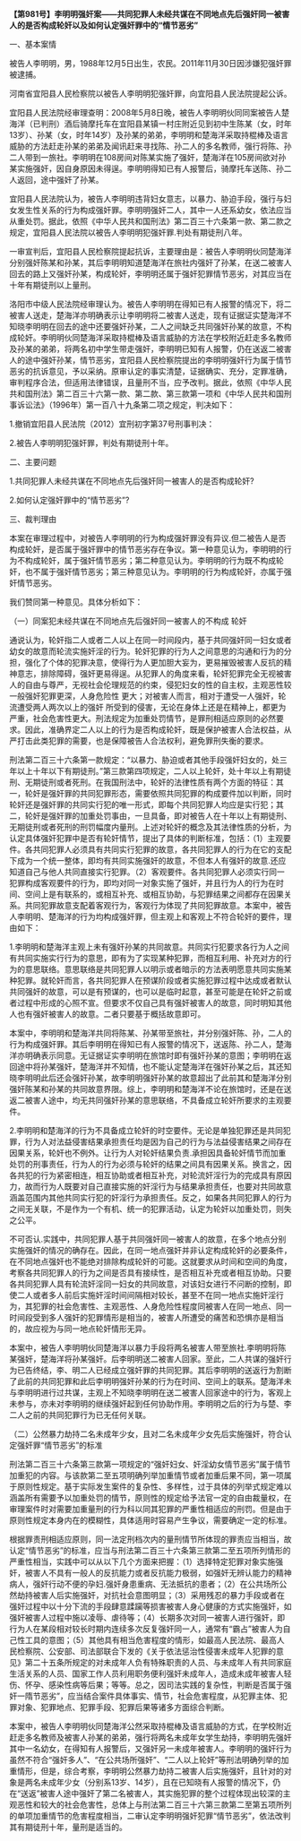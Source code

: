 **【第981号】李明明强奸案——共同犯罪人未经共谋在不同地点先后强奸同一被害人的是否构成轮奸以及如何认定强奸罪中的“情节恶劣”**

一、基本案情

被告人李明明，男，1988年12月5日出生，农民。2011年11月30日因涉嫌犯强奸罪被逮捕。

河南省宜阳县人民检察院以被告人李明明犯强奸罪，向宜阳县人民法院提起公诉。

宜阳县人民法院经审理查明：2008年5月8日晚，被告人李明明伙同同案被告人楚海洋（已判刑）酒后骑摩托车在宜阳县某镇一村庄附近见到初中生陈某（女，时年13岁）、孙某（女，时年14岁）及孙某的弟弟，李明明和楚海洋采取持棍棒及语言威胁的方法赶走孙某的弟弟及闻讯赶来寻找陈、孙二人的多名教师，强行将陈、孙二人带到一旅社。李明明在108房间对陈某实施了强奸，楚海洋在105房间欲对孙某实施强奸，因自身原因未得逞。李明明得知已有人报警后，骑摩托车送陈、孙二人返回，途中强奸了孙某。

宜阳县人民法院认为，被告人李明明违背妇女意志，以暴力、胁迫手段，强行与妇女发生性关系的行为构成强奸罪。李明明强奸二人，其中一人还系幼女，依法应当从重处罚。据此，依照《中华人民共和国刑法》第二百三十六条第一款、第二款之规定，宜阳县人民法院以被告人李明明犯强奸罪.判处有期徒刑八年。

一审宣判后，宜阳县人民检察院提起抗诉，主要理由是：被告人李明明伙同楚海洋分别强奸陈某和孙某，其后李明明知道楚海洋在旅社内强奸了孙某，在送二被害人回去的路上又强奸孙某，构成轮奸，李明明还属于强奸犯罪情节恶劣，对其应当在十年有期徒刑以上量刑。

洛阳市中级人民法院经审理认为。被告人李明明在得知已有人报警的情况下，将二被害人送走，楚海洋亦明确表示让李明明将二被害人送走，现有证据证实楚海洋不知晓李明明在回去的途中还要强奸孙某，二人之间缺乏共同强奸孙某的故意，不构成轮奸。李明明伙同楚海洋采取持棍棒及语言威胁的方法在学校附近赶走多名教师及孙某的弟弟，将两名初中学生带走强奸，李明明已知有人报警，仍在送返二被害人的途中强奸孙某，情节恶劣，宜阳县人民检察院提出的李明明强奸行为属于情节恶劣的抗诉意见，予以采纳。原审认定的事实清楚，证据确实、充分，定罪准确，审判程序合法，但适用法律错误，且量刑不当，应予改判。据此，依照《中华人民共和国刑法》第二百三十六第一款、第二款、第三款第一项和《中华人民共和国刑事诉讼法》（1996年）第一百八十九条第二项之规定，判决如下：

1.撤销宜阳县人民法院（2012）宜刑初字第37号刑事判决：

2.被告人李明明犯强奸罪，判处有期徒刑十年。

二、主要问题

1.共同犯罪人未经共谋在不同地点先后强奸同一被害人的是否构成轮奸?

2.如何认定强奸罪中的“情节恶劣”?

三、裁判理由

本案在审理过程中，对被告人李明明的行为构成强奸罪没有异议.但二被告人是否构成轮奸，是否属于强奸罪中的情节恶劣存在争议。第一种意见认为，李明明的行为不构成轮奸，属于强奸情节恶劣；第二种意见认为。李明明的行为既不构成轮奸，也不属于强奸情节恶劣；第三种意见认为。李明明的行为构成轮奸，亦属于强奸情节恶劣。

我们赞同第一种意见。具体分析如下：

（一）同案犯未经共谋在不同地点先后强奸同一被害人的不构成 轮奸

通说认为，轮奸指二人或者二人以上在同一时间段内，基于共同强奸同一妇女或者幼女的故意而轮流实施奸淫的行为。轮奸犯罪的行为人之间意思的沟通和行为的分担，强化了个体的犯罪决意，使得行为人更加胆大妄为，更易摧毁被害人反抗的精神意志，排除障碍，强奸更易得逞。从犯罪人的角度来看，轮奸犯罪完全无视被害人的自由与尊严，无视社会伦理规范的约束，侵犯妇女的性的自主权，主观恶性较一般强奸犯罪更深，人身危险性 更大；对被害人而言，相对于遭受一人强奸，轮流遭受两人两次以上的强奸 所受到的侵害，无论在身体上还是在精神上，都更为严重，社会危害性更大。刑法规定为加重处罚情节，是罪刑相适应原则的必然要求。因此，准确界定二人以上的行为是否构成轮奸，既是保护被害人合法权益，从严打击此类犯罪的需要，也是保障被告人合法权利，避免罪刑失衡的要求。

刑法第二百三十六条第一款规定：“以暴力、胁迫或者其他手段强奸妇女的，处三年以上十年以下有期徒刑。”第三款第四项规定，二人以上轮奸，处十年以上有期徒刑、无期徒刑或者死刑。在我国刑法中，轮奸的法律性质有两个方面的特征：其一，轮奸是强奸罪的共同犯罪形态，需要依照共同犯罪的构成要件加以判断，同时轮奸还是强奸罪的共同实行犯的唯一形式，即每个共同犯罪人均应是实行犯；其二，轮奸是强奸罪的加重处罚事由，一旦具备，即对被告人在十年以上有期徒刑、无期徒刑或者死刑的刑罚幅度内量刑。上述对轮奸的概念及其法律性质的分析，为认定具体强奸犯罪中是否有轮奸情节，提出了具体的判断标准，包括：（1）主观要件。各共同犯罪人必须具有共同实行犯罪的故意，各共同犯罪人的行为在它的支配下成为一个统一整体，即均有共同实施强奸的故意，不但本人有强奸的故意.还应知道自己与他人共同直接实行犯罪。（2）客观要件。各共同犯罪人必须实行同一犯罪构成客观要件的行为，即均对同一对象实施了强奸，并且行为人的行为在时间、空间上是有联系的，或相互补充、或相互协助，与犯罪结果之间都存在因果关系。共同犯罪故意支配着客观行为，客观行为体现了共同犯罪故意。本案中，被告人李明明、楚海洋的行为均构成强奸罪，但主观上和客观上不符合轮奸的要件，理由如下：

1.李明明和楚海洋主观上未有强奸孙某的共同故意。共同实行犯要求各行为人之间有共同实施实行行为的意思，即有为了实现某种犯罪，而相互利用、补充对方的行为的意思联络。意思联络是共同犯罪人以明示或者暗示的方法表明愿意共同实施某种犯罪。就轮奸而言，各共同犯罪人在预谋阶段或者实施犯罪过程中达成或者默认共同强奸的故意，可以是有预谋的，也可以是临时起意，甚至可能是在轮奸之前或者过程中形成的心照不宣。但要求不仅自己具有强奸被害人的故意，同时明知其他人也有强奸被害人的故意。二者只要基于概括故意即可。

本案中，李明明和楚海洋共同将陈某、孙某带至旅社，并分别强奸陈、孙，二人的行为构成强奸罪。其后李明明在得知已有人报警的情况下，送返陈、孙二人，楚海洋亦明确表示同意。无证据证实李明明在旅馆时即有强奸孙某的意图；李明明在返回途中将孙某强奸，楚海洋并不知情，也不能认定楚海洋在强奸孙某之后，其还知晓李明明此后还会强奸孙某，故李明明强奸孙某的故意超出了此前其和楚海洋分别强奸陈某和孙某的共同故意界限。综上，李明明和楚海洋不论在旅馆时，还是在送返二被害人途中，均无共同强奸孙某的意思联络，不具备成立轮奸所要求的主观要件。

2.李明明和楚海洋的行为不具备成立轮奸的时空要件。无论是单独犯罪还是共同犯罪，行为人对法益侵害结果承担责任均是因为自己的行为与法益侵害结果之间存在因果关系，轮奸也不例外。让行为人对轮奸结果负责.承担因具备轮奸情节而加重处罚的刑事责任，行为人的行为必须与轮奸的结果之间具有因果关系。换言之，因各共犯的行为紧密相连，相互协助或者相互补充，对轮流奸淫行为的完成具有原因力，故而行为人既要对自己直接实施的奸淫行为与结果承担责任，也要对共同故意涵盖范围内其他共同实行犯的奸淫行为承担责任。反之，如果各共同犯罪人的行为之间无关联，不是作为一个有机、统一的犯罪活动，认定为轮奸以加重处罚，则失之公平。

不可否认.实践中，共同犯罪人基于共同强奸同一被害人的故意，在多个地点分别实施强奸的情况的确存在。因此，在同一地点强奸并非认定构成轮奸的必要条件，在不同地点强奸也不能绝对排除构成轮奸的可能。这就要求从时间和空间的角度，考察各共同犯罪人的行为之间是否具有接续性，是否相互补充或者相互协助。只要各共同犯罪人具有轮流奸淫同一妇女的共同故意，对该妇女进行不问断的控制，即使二人或者多人前后实施奸淫时间间隔相对较长，甚至不在同一地点实施奸淫行为，其犯罪的社会危害性、主观恶性、人身危险性程度同被害人在同一地点、同一时间段受到多人强奸的犯罪情形是相当的，被害人所遭受的痛苦和恐惧亦是相当的，故应视为与同一地点轮奸情形无异。

本案中，被告人李明明伙同楚海洋以暴力手段将两名被害人带至旅社.李明明将陈某强奸，楚海洋将孙某强奸。后李明明送二被害人回家。至此，二人共谋的强奸行为已告终结，李、明二人已经成立强奸罪的共同犯罪。其后李明明的送返行为割断了此前的共同犯罪和此后李明明强奸孙某的行为在时间、空间上的联系。楚海洋未与李明明进行过共谋，主观上不知晓李明明在送二被害人回家途中的行为，客观上未参与，亦未对李明明的继续强奸起到任何协助作用。李明明之后的行为与楚、李二人之前的共同犯罪行为已无任何关联。

（二）公然暴力劫持二名未成年少女，且对二名未成年少女先后实施强奸，符合认定强奸罪“情节恶劣”的标准

刑法第二百三十六条第三款第一项规定的“强奸妇女、奸淫幼女情节恶劣”属于情节加重犯的内容。与该款第二至五项明确列举加重情节或者加重后果不同，第一项属于原则性规定。基于实际发生案件的复杂性、多样性，过于具体的列举式规定难以涵盖所有需要予以加重处罚的情节，原则性的规定给予法官一定的自由裁量权，在审理案件时对需要加重量刑的行为科以同其犯罪的严重性相适应的刑罚。但是由于原则性规定本身内在的模糊性，具体适用时容易产生争议，需要确定一定的标准。

根据罪责刑相适应原则，同一法定刑档次内的量刑情节所体现的罪责应当相当，故认定“情节恶劣”的标准，应当与刑法第二百三十六条第三款第二至五项所列情形的严重性相当，实践中可以从以下几个方面来把握：（1）选择特定犯罪对象实施强奸，被害人不具有一般人的反抗能力或者反抗能力极弱，如强奸无辨认能力的精神病人，强奸行动不便的孕妇.强奸身患重病、无法抵抗的患者；（2）在公共场所公然劫持被害人后实施强奸，对抗社会意图明显；（3）采用残忍的暴力手段或者在强奸过程中以十分下流的手段肆意蹂躏等损害被害人身心健康的方式实施强奸，如强奸被害人过程中施以凌辱、虐待等；（4）长期多次对同一被害人进行强奸，即行为人在某段相对较长时期内连续多次反复强奸同一人，通常有“霸占”被害人为自己性工具的意图；（5）其他具有相当危害程度的情形，如最高人民法院、最高人民检察院、公安部、司法部联合下发的《关于依法惩治性侵害未成年人犯罪的意见》第二十五条所规定的对未成年人负有特殊职责的人员、与未成年人有共同家庭生活关系的人员、国家工作人员利用职务便利强奸未成年人，造成未成年被害人轻伤、怀孕、感染性病等后果；等等。总之，因司法实践的复杂性，判断是否属于强奸一隋节恶劣”，应当结合案件具体事实、情节，社会危害程度，从犯罪主体、犯罪对象、犯罪地点、犯罪手段、犯罪后果等诸多方面综合判断。

本案中，被告人李明明伙同楚海洋公然采取持棍棒及语言威胁的方式，在学校附近赶走多名教师及被害人孙某的弟弟，强行将两名未成年女学生劫持，李明明先强奸其中一名幼女，在得知有人报警后，又强奸另一未成年被害人。李明明的强奸行为虽然不符合“强奸多人”、“在公共场所强奸”、“二人以上轮奸”等刑法明确列举的加重情形，但是，综合考察，李明明公然暴力劫持二被害人后实施强奸，且针对的对象是两名未成年少女（分别系13岁、14岁），且在已知晓有人报警的情况下，仍在“送返”被害人途中强奸了第二名被害人，其实施犯罪的整个过程体现出较深的主观恶性和较大的社会危害性，总体上与刑法第二百三十六第三款第二至第五项所列的单项加重情节的危害程度相当，二审认定李明明强奸犯罪“情节恶劣”，依法改判其有期徒刑十年，量刑是适当的。